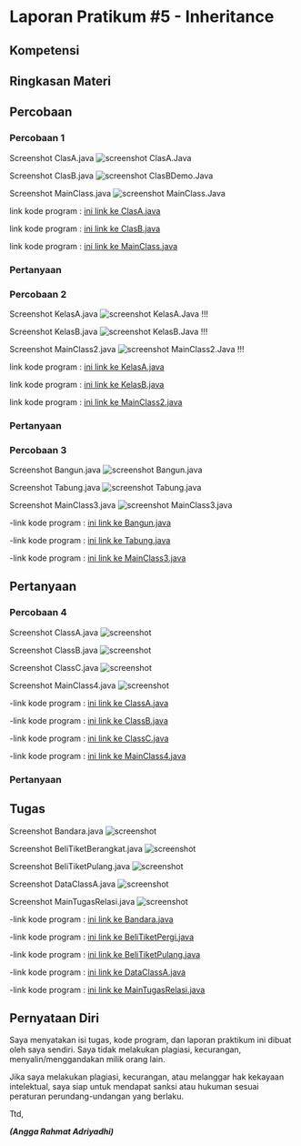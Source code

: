 # Laporan Pratikum #5 - Inheritance

## Kompetensi


## Ringkasan Materi


## Percobaan

### Percobaan 1

Screenshot ClasA.java
![screenshot ClasA.Java](img/ClasA.png)

Screenshot ClasB.java
![screenshot ClasBDemo.Java](img/ClasB.png)

Screenshot MainClass.java
![screenshot MainClass.Java](img/MainClass.png)

link kode program : [ini link ke ClasA.java](../../src/5_Inheritance/ClasA1941723001Angga.java) 

link kode program : [ini link ke ClasB.java](../../src/5_Inheritance/ClasB1941723001Angga.java)

link kode program : [ini link ke MainClass.java](../../src/5_Inheritance/MainClass1941723001Angga.java)

### Pertanyaan



### Percobaan 2

Screenshot KelasA.java
![screenshot KelasA.Java !!!](img/KelasA.png)

Screenshot KelasB.java
![screenshot KelasB.Java !!!](img/KelasB.png)

Screenshot MainClass2.java
![screenshot MainClass2.Java !!!](img/MainClass2.png)


link kode program : [ini link ke KelasA.java](../../src/5_Inheritance/KelasA1941723001Angga21.java)

link kode program : [ini link ke KelasB.java](../../src/5_Inheritance/KelasB1941723001Angga.java)

link kode program : [ini link ke MainClass2.java](../../src/5_Inheritance/MainClass21941723001Angga.java)


### Pertanyaan



### Percobaan 3

Screenshot Bangun.java
![screenshot Bangun.java](img/Bangun.png)

Screenshot Tabung.java
![screenshot Tabung.java](img/Tabung.png)

Screenshot MainClass3.java
![screenshot MainClass3.java](img/MainClass3.png)

-link kode program : [ini link ke Bangun.java](../../src/5_Inheritance/Bangun1941723001Angga.java)

-link kode program : [ini link ke Tabung.java](../../src/5_Inheritance/Tabung1941723001Angga.java)

-link kode program : [ini link ke MainClass3.java](../../src/5_Inheritance/MainClass31941723001Angga.java)

## Pertanyaan



### Percobaan 4

Screenshot ClassA.java
![screenshot](img/ClassA.png)

Screenshot ClassB.java
![screenshot](img/ClassB.png)

Screenshot ClassC.java
![screenshot](img/ClassC.png)

Screenshot MainClass4.java
![screenshot](img/MainClass4.png)

-link kode program : [ini link ke ClassA.java](../../src/5_Inheritance/ClassA1941723001Angga.java)

-link kode program : [ini link ke ClassB.java](../../src/5_Inheritance/ClassB1941723001Angga.java)

-link kode program : [ini link ke ClassC.java](../../src/5_Inheritance/ClassC1941723001Angga.java)

-link kode program : [ini link ke MainClass4.java](../../src/5_Inheritance/MainClass41941723001Angga.java)

### Pertanyaan



## Tugas

Screenshot Bandara.java
![screenshot](img/Bandara.png)

Screenshot BeliTiketBerangkat.java
![screenshot](img/BeliTiketBerangkat.png)

Screenshot BeliTiketPulang.java
![screenshot](img/BeliTiketPulang.png)

Screenshot DataClassA.java
![screenshot](img/DataClassA.png)

Screenshot MainTugasRelasi.java
![screenshot](img/MainTugasRelasi.png)

-link kode program : [ini link ke Bandara.java](../../src/5_Inheritance/Bandara1941723001Angga.java)

-link kode program : [ini link ke BeliTiketPergi.java](../../src/5_Inheritance/BeliTiketBerangkat1941723001Angga.java)

-link kode program : [ini link ke BeliTiketPulang.java](../../src/5_Inheritance/BeliTiketPulang1941723001Angga.java)

-link kode program : [ini link ke DataClassA.java](../../src/5_Inheritance/DataClassA1941723001Angga.java)

-link kode program : [ini link ke MainTugasRelasi.java](../../src/5_Inheritance/MainTugasRelasi1941723001Angga.java)

## Pernyataan Diri

Saya menyatakan isi tugas, kode program, dan laporan praktikum ini dibuat oleh saya sendiri. Saya tidak melakukan plagiasi, kecurangan, menyalin/menggandakan milik orang lain.

Jika saya melakukan plagiasi, kecurangan, atau melanggar hak kekayaan intelektual, saya siap untuk mendapat sanksi atau hukuman sesuai peraturan perundang-undangan yang berlaku.

Ttd,

***(Angga Rahmat Adriyadhi)***